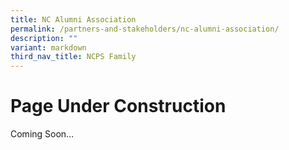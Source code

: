 ```yaml
---
title: NC Alumni Association
permalink: /partners-and-stakeholders/nc-alumni-association/
description: ""
variant: markdown
third_nav_title: NCPS Family
---
```

Page Under Construction
=======================



Coming Soon…